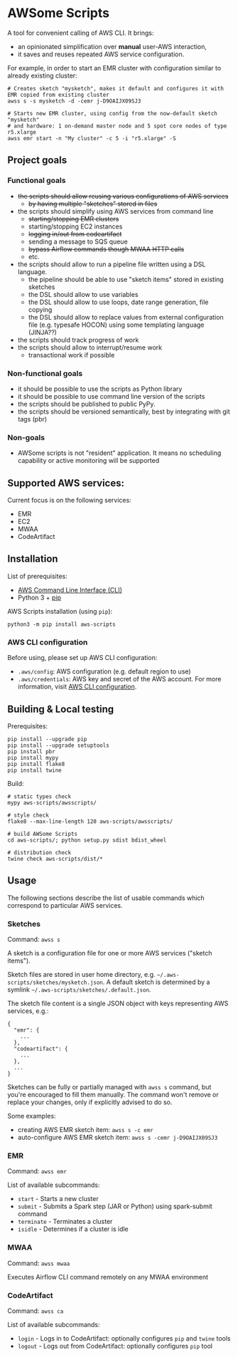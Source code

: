 # AWSome Scripts

A tool for convenient calling of AWS CLI. It brings:

- an opinionated simplification over **manual** user-AWS interaction,
- it saves and reuses repeated AWS service configuration.

For example, in order to start an EMR cluster with configuration similar to already existing cluster:

```
# Creates sketch "mysketch", makes it default and configures it with EMR copied from existing cluster
awss s -s mysketch -d -cemr j-D9OAIJX09SJ3

# Starts new EMR cluster, using config from the now-default sketch "mysketch"
# and hardware: 1 on-demand master node and 5 spot core nodes of type r5.xlarge
awss emr start -n "My cluster" -c 5 -i "r5.xlarge" -S
```

## Project goals

### Functional goals

- ~~the scripts should allow reusing various configurations of AWS services~~
    - ~~by having multiple "sketches" stored in files~~
- the scripts should simplify using AWS services from command line
    - ~~starting/stopping EMR clusters~~
    - starting/stopping EC2 instances
    - ~~logging in/out from codeartifact~~
    - sending a message to SQS queue
    - ~~bypass Airflow commands though MWAA HTTP calls~~
    - etc.
- the scripts should allow to run a pipeline file written using a DSL language.
    - the pipeline should be able to use "sketch items" stored in existing sketches
    - the DSL should allow to use variables
    - the DSL should allow to use loops, date range generation, file copying
    - the DSL should allow to replace values from external configuration file (e.g. typesafe HOCON) using some
      templating language (JINJA??)
- the scripts should track progress of work
- the scripts should allow to interrupt/resume work
    - transactional work if possible

### Non-functional goals

- it should be possible to use the scripts as Python library
- it should be possible to use command line version of the scripts
- the scripts should be published to public PyPy.
- the scripts should be versioned semantically, best by integrating with git tags (pbr)

### Non-goals

- AWSome scripts is not "resident" application. It means no scheduling capability or active monitoring will be supported

## Supported AWS services:

Current focus is on the following services:

- EMR
- EC2
- MWAA
- CodeArtifact

## Installation

List of prerequisites:

- [AWS Command Line Interface (CLI)][cli-install]
- Python 3 + [pip][pip]

AWS Scripts installation (using `pip`):

```
python3 -m pip install aws-scripts
```

### AWS CLI configuration

Before using, please set up AWS CLI configuration:

- `.aws/config`: AWS configuration (e.g. default region to use)
- `.aws/credentials`: AWS key and secret of the AWS account. For more information,
  visit [AWS CLI configuration][cli-config].

## Building & Local testing

Prerequisites:

```
pip install --upgrade pip
pip install --upgrade setuptools
pip install pbr
pip install mypy
pip install flake8
pip install twine
```

Build:

```
# static types check
mypy aws-scripts/awsscripts/

# style check
flake8 --max-line-length 120 aws-scripts/awsscripts/

# build AWSome Scripts
cd aws-scripts/; python setup.py sdist bdist_wheel

# distribution check
twine check aws-scripts/dist/*
```

## Usage

The following sections describe the list of usable commands which correspond to particular AWS services.

### Sketches

Command: `awss s`

A sketch is a configuration file for one or more AWS services ("sketch items").

Sketch files are stored in user home directory, e.g. `~/.aws-scripts/sketches/mysketch.json`.
A default sketch is determined by a symlink `~/.aws-scripts/sketches/.default.json`.

The sketch file content is a single JSON object with keys representing AWS services, e.g.:

```
{
  "emr": {
    ...
  },
  "codeartifact": {
    ...
  },
  ...
}
```

Sketches can be fully or partially managed with `awss s` command, but you're encouraged to fill them manually. The
command won't remove or replace your changes, only if explicitly advised to do so.

Some examples:
- creating AWS EMR sketch item: `awss s -c emr`
- auto-configure AWS EMR sketch item: `awss s -cemr j-D9OAIJX09SJ3`

### EMR

Command: `awss emr`

List of available subcommands:

- `start` - Starts a new cluster
- `submit` - Submits a Spark step (JAR or Python) using spark-submit command
- `terminate` - Terminates a cluster
- `isidle` - Determines if a cluster is idle

### MWAA

Command: `awss mwaa`

Executes Airflow CLI command remotely on any MWAA environment

### CodeArtifact

Command: `awss ca`

List of available subcommands:

- `login` - Logs in to CodeArtifact: optionally configures `pip` and `twine` tools
- `logout` - Logs out from CodeArtifact: optionally configures `pip` tool

[cli-install]: https://docs.aws.amazon.com/cli/latest/userguide/cli-chap-install.html
[cli-config]: https://docs.aws.amazon.com/cli/latest/userguide/cli-configure-files.html
[pip]: https://packaging.python.org/tutorials/installing-packages/